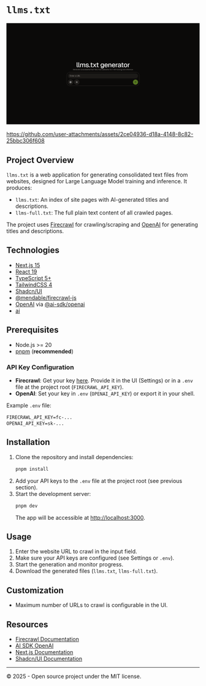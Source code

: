 # `llms.txt`

![llms.txt OpenGraph preview](src/app/opengraph-image.png)

https://github.com/user-attachments/assets/2ce04936-d18a-4148-8c82-25bbc306f608

## Project Overview

`llms.txt` is a web application for generating consolidated text files from websites, designed for Large Language Model training and inference. It produces:
- `llms.txt`: An index of site pages with AI-generated titles and descriptions.
- `llms-full.txt`: The full plain text content of all crawled pages.

The project uses [Firecrawl](https://www.firecrawl.dev/) for crawling/scraping and [OpenAI](https://platform.openai.com/) for generating titles and descriptions.

## Technologies

- [Next.js 15](https://nextjs.org/)
- [React 19](https://react.dev/)
- [TypeScript 5+](https://www.typescriptlang.org/)
- [TailwindCSS 4](https://tailwindcss.com/)
- [Shadcn/UI](https://ui.shadcn.com/)
- [@mendable/firecrawl-js](https://www.npmjs.com/package/@mendable/firecrawl-js)
- [OpenAI](https://platform.openai.com/) via [@ai-sdk/openai](https://www.npmjs.com/package/@ai-sdk/openai)
- [ai](https://www.npmjs.com/package/ai)

## Prerequisites

- Node.js >= 20
- [pnpm](https://pnpm.io/) (**recommended**)

### API Key Configuration

- **Firecrawl**: Get your key [here](https://www.firecrawl.dev/app/api-keys). Provide it in the UI (Settings) or in a `.env` file at the project root (`FIRECRAWL_API_KEY`).
- **OpenAI**: Set your key in `.env` (`OPENAI_API_KEY`) or export it in your shell.

Example `.env` file:
```env
FIRECRAWL_API_KEY=fc-...
OPENAI_API_KEY=sk-...
```

## Installation

1. Clone the repository and install dependencies:
   ```bash
   pnpm install
   ```
2. Add your API keys to the `.env` file at the project root (see previous section).
3. Start the development server:
   ```bash
   pnpm dev
   ```
   The app will be accessible at [http://localhost:3000](http://localhost:3000).

## Usage

1. Enter the website URL to crawl in the input field.
2. Make sure your API keys are configured (see Settings or `.env`).
3. Start the generation and monitor progress.
4. Download the generated files (`llms.txt`, `llms-full.txt`).

## Customization

- Maximum number of URLs to crawl is configurable in the UI.

## Resources

- [Firecrawl Documentation](https://docs.firecrawl.dev/)
- [AI SDK OpenAI](https://ai-sdk.dev/providers/ai-sdk-providers/openai)
- [Next.js Documentation](https://nextjs.org/docs)
- [Shadcn/UI Documentation](https://ui.shadcn.com/docs)

---

© 2025 - Open source project under the MIT license.
